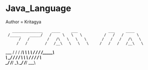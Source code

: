 # Java_Language
Author = Kritagya



























































































       ______________    ____     ___              ___     ____
     /_____    _____/   /     \   \   \          /   /   /      \
          /   /        /   /\   \   \   \       /   /   /   /\   \
         /   /        /   /__\   \   \   \     /   /   /   /__\   \
___     /   /        /   /____\   \   \   \   /   /   /   /_____\  \
\   \__/   /        /   /      \   \   \   \/   /   /   /       \   \
 \_______/         /___/        \___\   \______/   /___/         \___\
